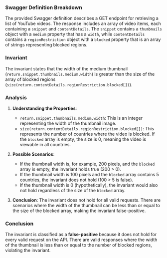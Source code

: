 ### Swagger Definition Breakdown
The provided Swagger definition describes a GET endpoint for retrieving a list of YouTube videos. The response includes an array of video items, each containing a `snippet` and `contentDetails`. The `snippet` contains a `thumbnails` object with a `medium` property that has a `width`, while `contentDetails` contains a `regionRestriction` object with a `blocked` property that is an array of strings representing blocked regions.

### Invariant
The invariant states that the width of the medium thumbnail (`return.snippet.thumbnails.medium.width`) is greater than the size of the array of blocked regions (`size(return.contentDetails.regionRestriction.blocked[])`).

### Analysis
1. **Understanding the Properties**:
   - `return.snippet.thumbnails.medium.width`: This is an integer representing the width of the thumbnail image.
   - `size(return.contentDetails.regionRestriction.blocked[])`: This represents the number of countries where the video is blocked. If the `blocked` array is empty, the size is 0, meaning the video is viewable in all countries.

2. **Possible Scenarios**:
   - If the thumbnail width is, for example, 200 pixels, and the `blocked` array is empty, the invariant holds true (200 > 0).
   - If the thumbnail width is 100 pixels and the `blocked` array contains 5 countries, the invariant does not hold (100 > 5 is false).
   - If the thumbnail width is 0 (hypothetically), the invariant would also not hold regardless of the size of the `blocked` array.

3. **Conclusion**: The invariant does not hold for all valid requests. There are scenarios where the width of the thumbnail can be less than or equal to the size of the blocked array, making the invariant false-positive.

### Conclusion
The invariant is classified as a **false-positive** because it does not hold for every valid request on the API. There are valid responses where the width of the thumbnail is less than or equal to the number of blocked regions, violating the invariant.
